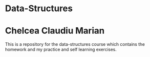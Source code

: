 # Data-Structures
# Chelcea Claudiu Marian

This is a repository for the data-structures course which contains the homework and my practice and self learning exercises.
